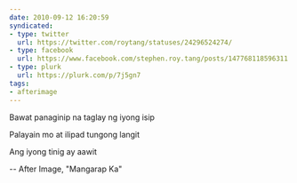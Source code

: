 ```yaml
---
date: 2010-09-12 16:20:59
syndicated:
- type: twitter
  url: https://twitter.com/roytang/statuses/24296524274/
- type: facebook
  url: https://www.facebook.com/stephen.roy.tang/posts/147768118596311
- type: plurk
  url: https://plurk.com/p/7j5gn7
tags:
- afterimage
---
```


Bawat panaginip na taglay ng iyong isip

Palayain mo at ilipad tungong langit

Ang iyong tinig ay aawit

-- After Image, "Mangarap Ka"